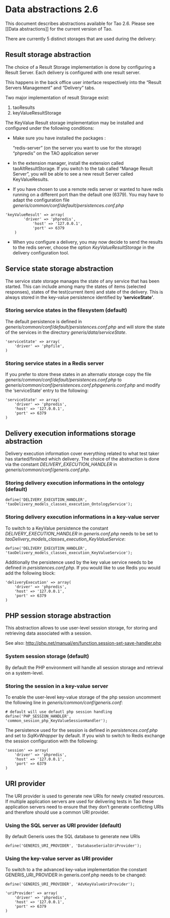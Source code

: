 <!--
parent:
    title: Data_abstractions
author:
    - 'Cyril Hazotte'
created_at: '2015-06-19 09:23:35'
updated_at: '2015-08-10 11:03:29'
tags:
    - 'Data abstractions'
-->

Data abstractions 2.6
=====================

This document describes abstractions available for Tao 2.6. Please see [[Data abstractions]] for the current version of Tao.



There are currently 5 distinct storages that are used during the delivery:

Result storage abstraction
--------------------------

The choice of a Result Storage implementation is done by configuring a Result Server. Each delivery is configured with one result server.<br/>

This happens in the back office user interface respectively into the “Result Servers Management” and “Delivery” tabs.

Two major implementation of result Storage exist:

1.  taoResults
2.  keyValueResultStorage

The KeyValue Result storage implementation may be installed and configured under the following conditions:

-   Make sure you have installed the packages :<br/>

    “redis-server” (on the server you want to use for the storage)<br/>
    “phpredis” on the TAO application server

<!-- -->

-   In the extension manager, install the extension called taoAltResultStorage. If you switch to the tab called “Manage Result Server”, you will be able to see a new result Server called KeyValueResults.

<!-- -->

-   If you have chosen to use a remote redis server or wanted to have redis running on a different port than the default one (6379). You may have to adapt the configuration file *generis/common/conf/default/persistences.conf.php*

<!-- -->

    'keyValueResult' => array(
            'driver' => 'phpredis',
                'host' => '127.0.0.1',
                'port' => 6379
        )

-   When you configure a delivery, you may now decide to send the results to the redis server, choose the option *KeyValueResultStorage* in the delivery configuration tool.

Service state storage abstraction
---------------------------------

The service state storage manages the state of any service that has been started. This can include among many the states of items (selected responses), states of the test(current item) and state of the delivery. This is always stored in the key-value persistence identified by **’serviceState’**.

### Storing service states in the filesystem (default)

The default persistence is defined in *generis/common/conf/default/persistences.conf.php* and will store the state of the services in the directory *generis/data/serviceState*.

    'serviceState' => array(
        'driver' => 'phpfile',
    )

### Storing service states in a Redis server

If you prefer to store these states in an alternativ storage copy the file *generis/common/conf/default/persistences.conf.php* to *generis/common/conf/persistences.conf.phpgeneris.conf.php* and modify the ‘serviceState’ entry to the following:

    'serviceState' => array(
        'driver' => 'phpredis',
        'host' => '127.0.0.1',
        'port' => 6379
    )

Delivery execution informations storage abstraction
---------------------------------------------------

Delivery execution information cover everything related to what test taker has started/finished which delivery. The choice of the abstraction is done via the constant *DELIVERY\_EXECUTION\_HANDLER* in *generis/common/conf/generis.conf.php*.

### Storing delivery execution informations in the ontology (default)

    define('DELIVERY_EXECUTION_HANDLER', 'taoDelivery_models_classes_execution_OntologyService');

### Storing delivery execution informations in a key-value server

To switch to a KeyValue persistence the constant *DELIVERY\_EXECUTION\_HANDLER* in *generis.conf.php* needs to be set to *taoDelivery\_models\_classes\_execution\_KeyValueService*:

    define('DELIVERY_EXECUTION_HANDLER', 'taoDelivery_models_classes_execution_KeyValueService');

Additionally the persistence used by the key value service needs to be defined in *persistences.conf.php*. If you would like to use Redis you would add the following block:

    'deliveryExecution' => array(
        'driver' => 'phpredis',
        'host' => '127.0.0.1',
        'port' => 6379
    )

PHP session storage abstraction
-------------------------------

This abstraction allows to use user-level session storage, for storing and retrieving data associated with a session.<br/>

See also: http://php.net/manual/en/function.session-set-save-handler.php

### System session storage (default)

By default the PHP environment will handle all session storage and retrieval on a system-level.

### Storing the session in a key-value server

To enable the user-level key-value storage of the php session uncomment the following line in *generis/common/conf/generis.conf*:

    # default will use defautl php session handling
    define('PHP_SESSION_HANDLER', 'common_session_php_KeyValueSessionHandler');

The persistence used for the session is defined in *persistences.conf.php* and set to *SqlKvWrapper* by default. If you wish to switch to Redis exchange the session configuration with the following:

    'session' => array(
        'driver' => 'phpredis',
        'host' => '127.0.0.1',
        'port' => 6379
    )

URI provider
------------

The URI provider is used to generate new URIs for newly created resources. If multiple application servers are used for delivering tests in Tao these application servers need to ensure that they don’t generate conflicting URIs and therefore should use a common URI provider.

### Using the SQL server as URI provider (default)

By default Generis uses the SQL database to generate new URIs

    define('GENERIS_URI_PROVIDER', 'DatabaseSerialUriProvider');

### Using the key-value server as URI provider

To switch to a the advanced key-value implementation the constant GENERIS\_URI\_PROVIDER in generis.conf.php needs to be changed:

    define('GENERIS_URI_PROVIDER', 'AdvKeyValueUriProvider');

    'uriProvider' => array(
        'driver' => 'phpredis',
        'host' => '127.0.0.1',
        'port' => 6379
    )
